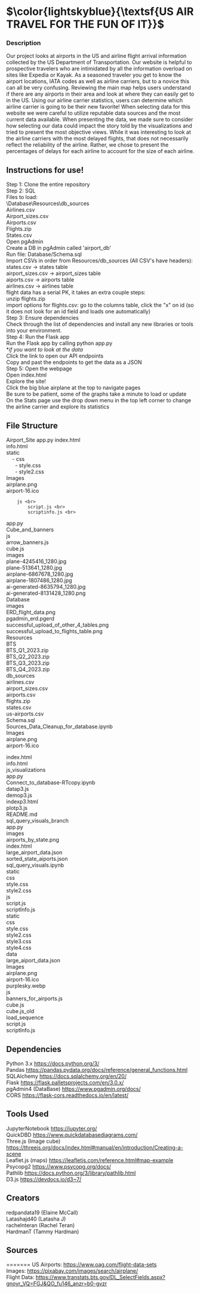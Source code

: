 #  $\color{lightskyblue}{\textsf{US AIR TRAVEL FOR THE FUN OF IT}}$

### Description
Our project looks at airports in the US and airline flight arrival information collected by the US Department of Transportation. Our website is helpful to prospective travelers who are intimidated by all the information overload on sites like Expedia or Kayak. As a seasoned traveler you get to know the airport locations, IATA codes as well as airline carriers, but to a novice this can all be very confusing. Reviewing the main map helps users understand if there are any airports in their area and look at where they can easily get to in the US. Using our airline carrier statistics, users can determine which airline carrier is going to be their new favorite!
When selecting data for this website we were careful to utilize reputable data sources and the most current data available. When presenting the data, we made sure to consider how selecting our data could impact the story told by the visualizations and tried to present the most objective views. While it was interesting to look at the airline carriers with the most delayed flights, that does not necessarily reflect the reliability of the airline. Rather, we chose to present the percentages of delays for each airline to account for the size of each airline.

## Instructions for use!
Step 1: Clone the entire repository <br>
Step 2: SQL <br>
Files to load: <br>
\Database\Resources\db_sources <br>
Airlines.csv <br>
Airport_sizes.csv <br>
Airports.csv <br>
Flights.zip <br>
States.csv <br>
Open pgAdmin <br>
Create a DB in pgAdmin called 'airport_db' <br>
Run file: Database/Schema.sql <br>
Import CSVs in order from Resources/db_sources (All CSV's have headers): <br>
states.csv -> states table <br>
airport_sizes.csv -> airport_sizes table <br>
aiports.csv -> airports table <br>
airlines.csv -> airlines table <br>
flight data has a serial PK, it takes an extra couple steps: <br>
unzip flights.zip <br>
import options for flights.csv: go to the columns table, click the "x" on id (so it does not look for an id field and loads one  automatically) <br>
Step 3: Ensure dependencies <br>
Check through the list of dependencies and install any new libraries or tools into your environment. <br>
Step 4: Run the Flask app <br>
Run the Flask app by calling python app.py <br>
**if you want to look at the data* <br>
Click the link to open our API endpoints <br>
Copy and past the endpoints to get the data as a JSON <br>
Step 5: Open the webpage <br>
Open index.html <br>
Explore the site! <br>
Click the big blue airplane at the top to navigate pages <br>
Be sure to be patient, some of the graphs take a minute to load or update <br>
On the Stats page use the drop down menu in the top left corner to change the airline carrier and explore its statistics <br>

## File Structure
Airport_Site 
app.py 
index.html <br>
info.html <br>
static <br>
&nbsp; &nbsp; - css <br>
            &nbsp; &nbsp;&nbsp;&nbsp; - style.css <br>
            &nbsp; &nbsp;&nbsp;&nbsp; - style2.css <br>
Images <br>
            airplane.png <br>
            airport-16.ico <br>
            
        js <br>
            script.js <br>
            scriptinfo.js <br>
app.py <br>
Cube_and_banners <br>
    js <br>
        arrow_banners.js <br>
        cube.js <br>
        images <br>
            plane-4245416_1280.jpg <br>
            plane-513641_1280.jpg <br>
            airplane-6867678_1280.jpg <br>
            airplane-1807486_1280.jpg <br>
            ai-generated-8635794_1280.jpg <br>
            ai-generated-8131428_1280.png<br>
Database <br>
    images <br>
        ERD_flight_data.png <br>
        pgadmin_erd.pgerd <br>
        successful_upload_of_other_4_tables.png <br>
        successful_upload_to_flights_table.png <br>
    Resources <br>
        BTS <br>
            BTS_Q1_2023.zip <br>
            BTS_Q2_2023.zip <br>
            BTS_Q3_2023.zip <br>
            BTS_Q4_2023.zip <br>
        db_sources <br>
            airlines.csv <br>
            airport_sizes.csv <br>
            airports.csv <br>
            flights.zip <br>
            states.csv <br>
        us-airports.csv <br>
    Schema.sql <br>
    Sources_Data_Cleanup_for_database.ipynb <br>
Images <br>
    airplane.png <br>
    airport-16.ico <br>
    
index.html <br>
info.html <br>
js_visualizations <br>
    app.py <br>
    Connect_to_database-RTcopy.ipynb <br>
    datap3.js <br>
    demop3.js <br>
    indexp3.html <br>
    plotp3.js <br>
README.md <br>
sql_query_visuals_branch <br>
    app.py <br>
    images <br>
        airports_by_state.png<br>
    index.html <br>
    large_airport_data.json <br>
    sorted_state_aiports.json <br>
    sql_query_visuals.ipynb <br>
    static <br>
        css <br>
            style.css <br>
            style2.css <br>
        js <br>
            script.js <br>
            scriptInfo.js <br>
static <br>
    css <br>
        style.css <br>
        style2.css <br>
        style3.css <br>
        style4.css <br>
    data <br>
        large_aiport_data.json <br>
    Images <br>
        airplane.png <br>
        airport-16.ico <br>
        purplesky.webp <br>
    js <br>
        banners_for_airports.js <br>
        cube.js <br>
        cube.js_old <br>
        load_sequence <br>
        script.js <br>
        scriptInfo.js <br>

## Dependencies
Python 3.x https://docs.python.org/3/<br>
Pandas https://pandas.pydata.org/docs/reference/general_functions.html<br>
SQLAlchemy https://docs.sqlalchemy.org/en/20/<br>
Flask https://flask.palletsprojects.com/en/3.0.x/<br>
pgAdmin4 (DataBase) https://www.pgadmin.org/docs/<br>
CORS https://flask-cors.readthedocs.io/en/latest/<br>

## Tools Used
JupyterNotebook https://jupyter.org/<br>
QuickDBD https://www.quickdatabasediagrams.com/<br>
Three.js (Image cube) https://threejs.org/docs/index.html#manual/en/introduction/Creating-a-scene<br>
Leaflet.js (maps) https://leafletjs.com/reference.html#map-example<br>
Psycopg2 https://www.psycopg.org/docs/<br>
Pathlib https://docs.python.org/3/library/pathlib.html<br>
D3.js https://devdocs.io/d3~7/<br>

## Creators
redpandata19 (Elaine McCall)<br>
Latashajd40 (Latasha J)<br>
rachelnteran (Rachel Teran)<br>
HardmanT (Tammy Hardman)<br>
## Sources
=======
US Airports: https://www.oag.com/flight-data-sets <br>
Images: https://pixabay.com/images/search/airplane/ <br>
Flight Data: https://www.transtats.bts.gov/DL_SelectFields.aspx?gnoyr_VQ=FGJ&QO_fu146_anzr=b0-gvzr

